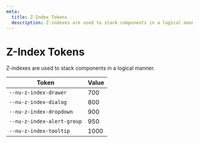 ```yaml
---
meta:
  title: Z-Index Tokens
  description: Z-indexes are used to stack components in a logical manner.
---
```


# Z-Index Tokens

Z-indexes are used to stack components in a logical manner.

| Token                      | Value |
| -------------------------- | ----- |
| `--nu-z-index-drawer`      | 700   |
| `--nu-z-index-dialog`      | 800   |
| `--nu-z-index-dropdown`    | 900   |
| `--nu-z-index-alert-group` | 950   |
| `--nu-z-index-tooltip`     | 1000  |
